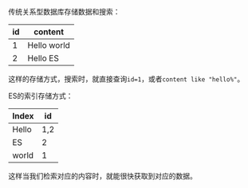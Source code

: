 传统关系型数据库存储数据和搜索：

|id|content|
|--|--|
|1|Hello world|
|2|Hello ES|

这样的存储方式，搜索时，就直接查询`id=1`，或者`content like "hello%"`。

ES的索引存储方式：

|Index|id|
|--|--|
|Hello|1,2|
|ES|2|
|world|1|

这样当我们检索对应的内容时，就能很快获取到对应的数据。